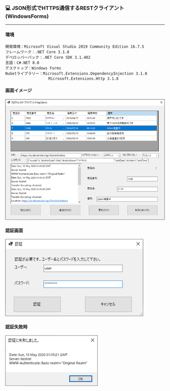 ﻿### :computer: JSON形式でHTTPS通信するRESTクライアント(WindowsForms)
___
#### 環境
```
開発環境：Microsoft Visual Studio 2019 Community Edition 16.7.5  
フレームワーク：.NET Core 3.1.8  
デベロッパーパック：.NET Core SDK 3.1.402  
言語：C#.NET 8.0  
デスクトップ：Windows Forms  
NuGetライブラリー：Microsoft.Extensions.DependencyInjection 3.1.8  
                   Microsoft.Extensions.Http 3.1.8  

```

#### 画面イメージ  
![Img](ReadmeImg.png)  

#### 認証画面  
![Img2](ReadmeImg2.png)  

#### 認証失敗時  
![Img3](ReadmeImg3.png)  